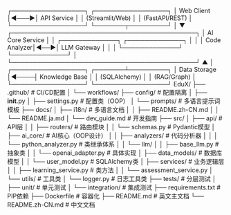  
┌─────────────────┐     ┌─────────────────┐
│   Web Client    │◄───►│  API Service    │
│ (Streamlit/Web) │     │ (FastAPI/REST)  │
└─────────────────┘     └───────┬─────────┘
                                │
                                ▼
┌───────────────────────────────────────────┐
│              AI Core Service              │
│  ┌─────────────┐    ┌─────────────┐       │
│  │ Code Analyzer│◄──►│ LLM Gateway │       │
│  └─────────────┘    └─────────────┘       │
└───────────────────────────────────────────┘
                                ▲
                                │
┌─────────────────┐     ┌───────┴─────────┐
│  Data Storage   │◄────┤  Knowledge Base │
│ (SQLAlchemy)    │     │  (RAG/Graph)    │
└─────────────────┘     └─────────────────┘
EduX/
├── .github/                  # CI/CD配置
│   └── workflows/
├── config/                   # 配置隔离
│   ├── __init__.py
│   ├── settings.py          # 配置类（OOP）
│   └── prompts/             # 多语言提示词模板
├── docs/
│   ├── i18n/                # 多语言文档
│   │   ├── README.zh-CN.md
│   │   └── README.ja.md
│   └── dev_guide.md         # 开发指南
├── src/
│   ├── api/                 # API层
│   │   ├── routers/         # 路由模块
│   │   └── schemas.py       # Pydantic模型
│   ├── ai_core/             # AI核心（OOP设计）
│   │   ├── analyzers/       # 代码分析器
│   │   │   └── python_analyzer.py # 类继承体系
│   │   └── llm/
│   │       ├── base_llm.py  # 抽象类
│   │       └── openai_adapter.py # 具体实现
│   ├── data_models/         # 数据库模型
│   │   └── user_model.py    # SQLAlchemy类
│   ├── services/            # 业务逻辑层
│   │   ├── learning_service.py # 类方法
│   │   └── assessment_service.py
│   └── utils/               # 工具类
│       └── logger.py        # 日志工具类
├── tests/                   # 分层测试
│   ├── unit/                # 单元测试
│   └── integration/         # 集成测试
├── requirements.txt         # PIP依赖
├── Dockerfile               # 容器化
├── README.md                # 英文主文档
└── README.zh-CN.md          # 中文文档
